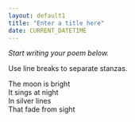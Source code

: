 ```yaml
---
layout: default1
title: "Enter a title here"
date: CURRENT_DATETIME
---
```


_Start writing your poem below._

Use line breaks to separate stanzas.

The moon is bright  
It sings at night  
In silver lines  
That fade from sight
